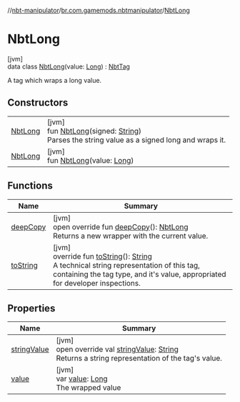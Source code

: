 //[nbt-manipulator](../../../index.md)/[br.com.gamemods.nbtmanipulator](../index.md)/[NbtLong](index.md)

# NbtLong

[jvm]\
data class [NbtLong](index.md)(value: [Long](https://kotlinlang.org/api/latest/jvm/stdlib/kotlin/-long/index.html)) : [NbtTag](../-nbt-tag/index.md)

A tag which wraps a long value.

## Constructors

| | |
|---|---|
| [NbtLong](-nbt-long.md) | [jvm]<br>fun [NbtLong](-nbt-long.md)(signed: [String](https://kotlinlang.org/api/latest/jvm/stdlib/kotlin/-string/index.html))<br>Parses the string value as a signed long and wraps it. |
| [NbtLong](-nbt-long.md) | [jvm]<br>fun [NbtLong](-nbt-long.md)(value: [Long](https://kotlinlang.org/api/latest/jvm/stdlib/kotlin/-long/index.html)) |

## Functions

| Name | Summary |
|---|---|
| [deepCopy](deep-copy.md) | [jvm]<br>open override fun [deepCopy](deep-copy.md)(): [NbtLong](index.md)<br>Returns a new wrapper with the current value. |
| [toString](../-nbt-tag/to-string.md) | [jvm]<br>override fun [toString](../-nbt-tag/to-string.md)(): [String](https://kotlinlang.org/api/latest/jvm/stdlib/kotlin/-string/index.html)<br>A technical string representation of this tag, containing the tag type, and it's value, appropriated for developer inspections. |

## Properties

| Name | Summary |
|---|---|
| [stringValue](string-value.md) | [jvm]<br>open override val [stringValue](string-value.md): [String](https://kotlinlang.org/api/latest/jvm/stdlib/kotlin/-string/index.html)<br>Returns a string representation of the tag's value. |
| [value](value.md) | [jvm]<br>var [value](value.md): [Long](https://kotlinlang.org/api/latest/jvm/stdlib/kotlin/-long/index.html)<br>The wrapped value |
